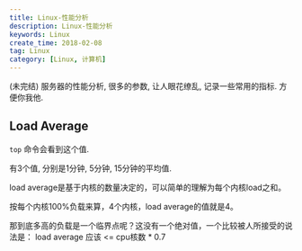```yaml
---
title: Linux-性能分析
description: Linux-性能分析
keywords: Linux
create_time: 2018-02-08
tag: Linux
category: [Linux, 计算机]
---
```


(未完结) 服务器的性能分析, 很多的参数, 让人眼花缭乱, 记录一些常用的指标. 方便你我他.

## Load Average

`top` 命令会看到这个值.

有3个值, 分别是1分钟, 5分钟, 15分钟的平均值.

load average是基于内核的数量决定的，可以简单的理解为每个内核load之和。

按每个内核100%负载来算，4个内核，load average的值就是4。

那到底多高的负载是一个临界点呢？这没有一个绝对值，一个比较被人所接受的说法是： load average 应该 <= cpu核数 * 0.7




